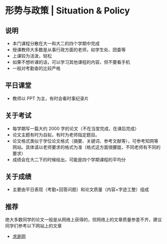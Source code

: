 # 形势与政策 | Situation & Policy

## 说明
- 本门课程分散在大一和大二的四个学期中完成
- 授课教师大多数是从事行政方面的老师，如学生处、团委等
- 上课较为活泼，轻松
- 如果不想听课的话，可以学习其他课程的内容，但不要看手机
- 一般对考勤查的比较严格

## 平日课堂
- 教师以 PPT 为主，有时会看时事纪录片

## 关于考试
- 每学期写一篇大约 2000 字的论文（不在当堂完成，在课后完成）
- 论文主题有时为自拟，有时为老师指定题目。
- 论文格式类似于学位论文格式（摘要、关键词、参考文献等），可参考知网等网站。具体请以老师要求的格式为准（格式这方面很朦胧，不同老师有不同的要求）
- 成绩会在大二下的时候给出，可能是四个学期课程的平均分

## 关于成绩
- 主要由平日表现（考勤+回答问题）和论文质量（内容+字迹工整）组成

## 推荐
绝大多数同学的论文一般是从网络上获得的，但网络上的文章质量参差不齐，建议同学们参考以下网站上的文章
- [求是网](http://qstheory.cn/)

